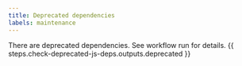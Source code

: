 ```yaml
---
title: Deprecated dependencies
labels: maintenance
---
```

There are deprecated dependencies. See workflow run for details.
{{ steps.check-deprecated-js-deps.outputs.deprecated }}
